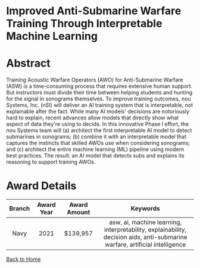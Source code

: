 
Improved Anti-Submarine Warfare Training Through Interpretable Machine Learning
===============================================================================

# Abstract


Training Acoustic Warfare Operators (AWO) for Anti-Submarine Warfare (ASW) is a time-consuming process that requires extensive human support. But instructors must divide their time between helping students and hunting for the signal in sonograms themselves. To improve training outcomes, nou Systems, Inc. (nSI) will deliver an AI training system that is interpretable, not explainable after the fact. While many AI models' decisions are notoriously hard to explain, recent advances allow models that directly show what aspect of data they're using to decide. In this innovative Phase I effort, the nou Systems team will (a) architect the first interpretable AI model to detect submarines in sonograms; (b) combine it with an interpretable model that captures the instincts that skilled AWOs use when considering sonograms; and (c) architect the entire machine learning (ML) pipeline using modern best practices. The result: an AI model that detects subs and explains its reasoning to support training AWOs.  

# Award Details

|Branch|Award Year|Award Amount|Keywords|
| :---: | :---: | :---: | :---: |
|Navy|2021|$139,957|asw, ai, machine learning, interpretability, explainability, decision aids, anti-submarine warfare, artificial intelligence|
  
  


[Back to Home](https://github.com/chrischow/dod_sbir_awards#2179)